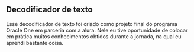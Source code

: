 ## Decodificador de texto

Esse decodificador de texto foi criado como projeto final do programa Oracle One em parceria com a alura. Nele eu tive oportunidade de colocar em prática muitos conhecimentos obtidos durante a jornada, na qual eu aprendi bastante coisa. 
